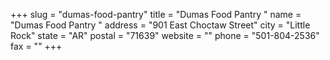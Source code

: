 +++
slug = "dumas-food-pantry"
title = "Dumas Food Pantry "
name = "Dumas Food Pantry "
address = "901 East Choctaw Street"
city = "Little Rock"
state = "AR"
postal = "71639"
website = ""
phone = "501-804-2536"
fax = ""
+++
